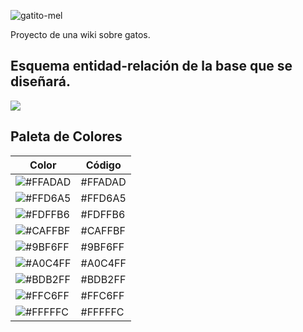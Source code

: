 
![gatito-mel](https://github.com/user-attachments/assets/5ac2bd6e-3521-4abd-b8a3-8faefb772024)

Proyecto de una wiki sobre gatos.
## Esquema entidad-relación de la base que se diseñará.

[![](https://mermaid.ink/img/pako:eNq1lE1uwjAQha9ieQ0XyC4CqqJWqApRVaFIaGoPwW1iR06yaIEjddVdt1ysnoTwJyNUVWRje_zl-c1M4hUXRiIPONqhgtRCnmjmniichVO2ahf0jCcxU5I9PbCEjyXqSi2UAGks2_5oJUzCD-xzGA3uw4hpk79adC9M2olElgGz8Ak-2liVonb0Y52CJbiNHLPx6CV2O6WwqhDKED3sVttv7Tlhk-h2EkfhOL5RSgIsiArt9qusnMTfHV8Q2JsfhLewnrEUqhOWdFGCdNSIBh_T6QmTufMSPmhGIgvM4A3P9agbc2f2jsxGuECLWihg4PsYrpULpKIwZKw0lMSZv-OCzf_XcWJJ2mvdX7mui6pp4sWcrzW7_ffW637frNrOB05FGGcX9b68zcYB6rIl9ITbxf0kloTxHs_R5qCkuwiacjmNJeZOgyAJ9p2wjeOgrsz0QwseVLbGHremTpc8WEBWulVdSKhwd5HsowXomTHdevMLvK9l2Q?type=png)](https://mermaid.live/edit#pako:eNq1lE1uwjAQha9ieQ0XyC4CqqJWqApRVaFIaGoPwW1iR06yaIEjddVdt1ysnoTwJyNUVWRje_zl-c1M4hUXRiIPONqhgtRCnmjmniichVO2ahf0jCcxU5I9PbCEjyXqSi2UAGks2_5oJUzCD-xzGA3uw4hpk79adC9M2olElgGz8Ak-2liVonb0Y52CJbiNHLPx6CV2O6WwqhDKED3sVttv7Tlhk-h2EkfhOL5RSgIsiArt9qusnMTfHV8Q2JsfhLewnrEUqhOWdFGCdNSIBh_T6QmTufMSPmhGIgvM4A3P9agbc2f2jsxGuECLWihg4PsYrpULpKIwZKw0lMSZv-OCzf_XcWJJ2mvdX7mui6pp4sWcrzW7_ffW637frNrOB05FGGcX9b68zcYB6rIl9ITbxf0kloTxHs_R5qCkuwiacjmNJeZOgyAJ9p2wjeOgrsz0QwseVLbGHremTpc8WEBWulVdSKhwd5HsowXomTHdevMLvK9l2Q)


## Paleta de Colores

| Color    | Código  |
|----------|---------|
| ![#FFADAD](https://via.placeholder.com/50/FFADAD/000000?text=+) | #FFADAD |
| ![#FFD6A5](https://via.placeholder.com/50/FFD6A5/000000?text=+) | #FFD6A5 |
| ![#FDFFB6](https://via.placeholder.com/50/FDFFB6/000000?text=+) | #FDFFB6 |
| ![#CAFFBF](https://via.placeholder.com/50/CAFFBF/000000?text=+) | #CAFFBF |
| ![#9BF6FF](https://via.placeholder.com/50/9BF6FF/000000?text=+) | #9BF6FF |
| ![#A0C4FF](https://via.placeholder.com/50/A0C4FF/000000?text=+) | #A0C4FF |
| ![#BDB2FF](https://via.placeholder.com/50/BDB2FF/000000?text=+) | #BDB2FF |
| ![#FFC6FF](https://via.placeholder.com/50/FFC6FF/000000?text=+) | #FFC6FF |
| ![#FFFFFC](https://via.placeholder.com/50/FFFFFC/000000?text=+) | #FFFFFC |

